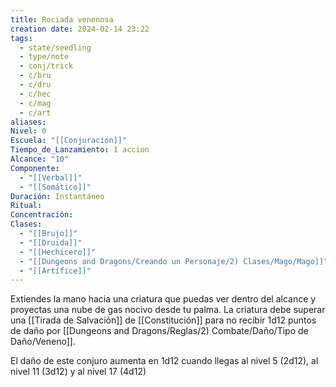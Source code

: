 ```yaml
---
title: Rociada venenosa
creation date: 2024-02-14 23:22
tags:
  - state/seedling
  - type/note
  - conj/trick
  - c/bru
  - c/dru
  - c/hec
  - c/mag
  - c/art
aliases: 
Nivel: 0
Escuela: "[[Conjuración]]"
Tiempo_de_Lanzamiento: 1 accion
Alcance: "10"
Componente:
  - "[[Verbal]]"
  - "[[Somático]]"
Duración: Instantáneo
Ritual: 
Concentración: 
Clases:
  - "[[Brujo]]"
  - "[[Druida]]"
  - "[[Hechicero]]"
  - "[[Dungeons and Dragons/Creando un Personaje/2) Clases/Mago/Mago]]"
  - "[[Artífice]]"
---
```

Extiendes la mano hacia una criatura que puedas ver dentro del alcance y proyectas una nube de gas nocivo desde tu palma. La criatura debe superar una [[Tirada de Salvación]] de [[Constitución]] para no recibir 1d12 puntos de daño por [[Dungeons and Dragons/Reglas/2) Combate/Daño/Tipo de Daño/Veneno]].

El daño de este conjuro aumenta en 1d12 cuando llegas al nivel 5 (2d12), al nivel 11 (3d12) y al nivel 17 (4d12)